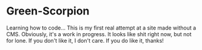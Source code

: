 # Green-Scorpion
Learning how to code... This is my first real attempt at a site made without a CMS. Obviously, it's a work in progress. It looks like shit right now, but not for lone. If you don't like it, I don't care. If you do like it, thanks!
